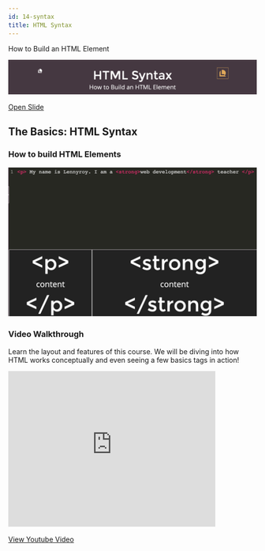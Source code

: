 ```yaml
---
id: 14-syntax
title: HTML Syntax
---
```


<!--############## Intro Section ##############-->

<section class="inner-section">

How to Build an HTML Element

<img src="https://raw.githubusercontent.com/lennyroyroy/basics-image/master/Basics%20Screenshots/syntax1.png"/>

<a href="https://slides.com/lennyroyroy/deck#/4" target="_blank" class="button live-button">Open Slide</a>

</section>

<!--############## Title Section ##############-->

<section class="inner-section">

## The Basics: HTML Syntax

</section>

<!--############## Lesson Section ##############-->

<section class="inner-section">

### How to build HTML Elements

<img src="https://raw.githubusercontent.com/lennyroyroy/basics-image/master/Basics%20Screenshots/syntax2.png"/>

</section>

<!--############## Youtube Section ##############-->

<section class="inner-section">

### Video Walkthrough

Learn the layout and features of this course. We will be diving into how HTML works conceptually and even seeing a few basics tags in action!

<div class="video-responsive">
    <iframe width="420" height="315" src="https://www.youtube.com/embed/tFkUdopqgCI?autoplay=0&rel=0" frameborder="0" allowfullscreen></iframe>
</div>

<a href="https://youtu.be/tFkUdopqgCI" target="_blank" class="button live-button">View Youtube Video</a>

</section>

<!--############## Helpful Links Section ##############-->


